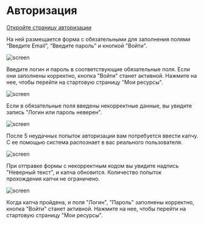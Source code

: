 # **Авторизация**
[Откройте страницу авторизации](https://my.solarspace.pro/auth/sign-in)

На ней размещается форма с обязательными для заполнения полями “Введите Email”, “Введите пароль” и кнопкой "Войти".

![screen]()

Введите логин и пароль в соответствующие обязательные поля. Если они заполнены корректно, кнопка "Войти" станет активной. Нажмите на нее, чтобы перейти на стартовую страницу "Мои ресурсы".

![screen]()

Если в обязательные поля введены некорректные данные, вы увидите запись "Логин или пароль неверен".

![screen]()

После 5 неудачных попыток авторизации вам потребуется ввести капчу. С ее помощью система распознает в вас реального пользователя.

![screen]()

При отправке формы с некорректным кодом вы увидите надпись "Неверный текст", и капча обновится. Количество попыток прохождения капчи не ограничено.

![screen]()

Когда капча пройдена, и поля "Логин", "Пароль" заполнены корректно, кнопка "Войти" станет активной. Нажмите на нее, чтобы перейти на стартовую страницу "Мои ресурсы".
